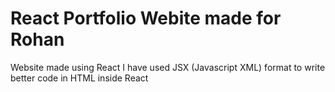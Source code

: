 # React Portfolio Webite made for Rohan

Website made using React I have used JSX (Javascript XML) format to write better code in HTML inside React
